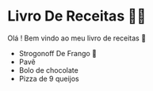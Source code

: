 # Livro De Receitas :man_cook:

Olá ! Bem vindo ao meu livro de receitas :wave:

- Strogonoff De Frango :chicken:
- Pavê
- Bolo de chocolate
- Pizza de 9 queijos 

